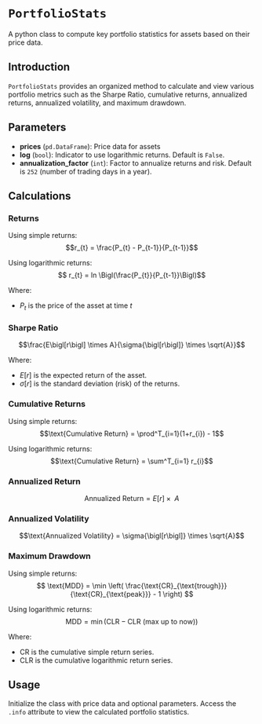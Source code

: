 # `PortfolioStats`

A python class to compute key portfolio statistics for assets based on their price data.

## Introduction

`PortfolioStats` provides an organized method to calculate and view various portfolio metrics such as the Sharpe Ratio, cumulative returns, annualized returns, annualized volatility, and maximum drawdown.

## Parameters

- **prices** (`pd.DataFrame`): Price data for assets
- **log** (`bool`): Indicator to use logarithmic returns. Default is `False`.
- **annualization_factor** (`int`): Factor to annualize returns and risk. Default is `252` (number of trading days in a year).

## Calculations

### Returns

Using simple returns:
$$r_{t} = \frac{P_{t} - P_{t-1}}{P_{t-1}}$$

Using logarithmic returns:
$$ r_{t} = ln \Bigl(\frac{P_{t}}{P_{t-1}}\Bigl)$$

Where:
- $P_{t}$ is the price of the asset at time $t$

### Sharpe Ratio

$$\frac{E\bigl[r\bigl] \times A}{\sigma{\bigl[r\bigl]} \times \sqrt{A}}$$

Where:
- $E\bigl[r\bigl]$ is the expected return of the asset.
- $\sigma{\bigl[r\bigl]}$ is the standard deviation (risk) of the returns.

### Cumulative Returns

Using simple returns:
$$\text{Cumulative Return} = \prod^T_{i=1}(1+r_{i}) - 1$$

Using logarithmic returns:
$$\text{Cumulative Return} = \sum^T_{i=1} r_{i}$$

### Annualized Return

$$\text{Annualized Return} = E\bigl[r\bigl] \times \text{ }A$$

### Annualized Volatility

$$\text{Annualized Volatility} = \sigma{\bigl[r\bigl]} \times \sqrt{A}$$

### Maximum Drawdown

Using simple returns:
$$ \text{MDD} = \min \left( \frac{\text{CR}_{\text{trough}}}{\text{CR}_{\text{peak}}} - 1 \right) $$

Using logarithmic returns:
$$\text{MDD} = \min \left( \text{CLR} - \text{CLR (max up to now)} \right)$$

Where:
- $\text{CR}$ is the cumulative simple return series.
- $\text{CLR}$ is the cumulative logarithmic return series.

## Usage

Initialize the class with price data and optional parameters. Access the `.info` attribute to view the calculated portfolio statistics.